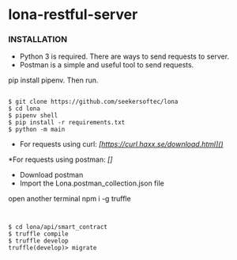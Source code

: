 # lona-restful-server

### INSTALLATION
* Python 3 is required. There are ways to send requests to server. 
* Postman is a simple and useful tool to send requests. 

pip install pipenv. Then run.
```

$ git clone https://github.com/seekersoftec/lona
$ cd lona
$ pipenv shell
$ pip install -r requirements.txt
$ python -m main
```

* For requests using curl: *[https://curl.haxx.se/download.html]()*

*For requests using postman: *[]*
- Download postman
- Import the Lona.postman_collection.json file

open another terminal
npm i -g truffle
```


$ cd lona/api/smart_contract
$ truffle compile
$ truffle develop
truffle(develop)> migrate
```